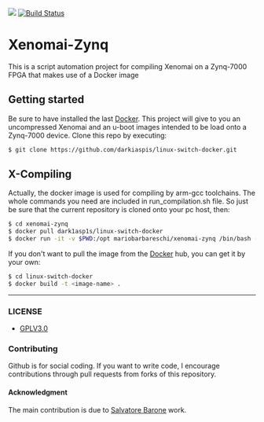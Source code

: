 [![](https://images.microbadger.com/badges/image/mariobarbareschi/xenomai-zynq.svg)](https://microbadger.com/images/mariobarbareschi/xenomai-zynq "Get your own image badge on microbadger.com") [![Build Status](https://travis-ci.org/mariobarbareschi/xenomai-zynq.svg?branch=master)](https://travis-ci.org/mariobarbareschi/xenomai-zynq)
# Xenomai-Zynq
This is a script automation project for compiling Xenomai on a Zynq-7000 FPGA that makes use of a Docker image

## Getting started
Be sure to have installed the last [Docker]. This project will give to you an uncompressed Xenomai and an u-boot images intended to be load onto a Zynq-7000 device.
Clone this repo by executing:
```sh
$ git clone https://github.com/darkiaspis/linux-switch-docker.git
```

## X-Compiling
Actually, the docker image is used for compiling by arm-gcc toolchains. The whole commands you need are included in run_compilation.sh file. So just be sure that the current repository is cloned onto your pc host, then:
```sh
$ cd xenomai-zynq
$ docker pull dark1asp1s/linux-switch-docker
$ docker run -it -v $PWD:/opt mariobarbareschi/xenomai-zynq /bin/bash -c "cd /opt; ./run_compilation.sh"
```

If you don't want to pull the image from the [Docker] hub, you can get it by your own:

```sh
$ cd linux-switch-docker
$ docker build -t <image-name> .
```

---------
### LICENSE
* [GPLV3.0](https://www.gnu.org/licenses/licenses.html)
### Contributing
Github is for social coding.
If you want to write code, I encourage contributions through pull requests from forks of this repository.

#### Acknowledgment
The main contribution is due to [Salvatore Barone] work.

   [Docker]: <https://docker.com>
   [Salvatore Barone]: <https://github.com/SalvatoreBarone>

